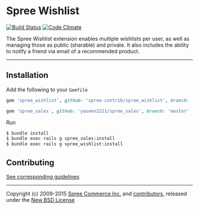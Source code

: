 # Spree Wishlist

[![Build Status](https://travis-ci.org/spree-contrib/spree_wishlist.svg?branch=3-0-stable)](https://travis-ci.org/spree-contrib/spree_wishlist)
[![Code Climate](https://codeclimate.com/github/spree-contrib/spree_wishlist/badges/gpa.svg)](https://codeclimate.com/github/spree-contrib/spree_wishlist)

The Spree Wishlist extension enables multiple wishlists per user, as well as managing those as public (sharable) and private. It also includes the ability to notify a friend via email of a recommended product.

---

## Installation

Add the following to your `Gemfile`
```ruby
gem 'spree_wishlist', github: 'spree-contrib/spree_wishlist', branch: '3-0-stable'
```

```ruby
gem 'spree_sales', github: 'yaseen2211/spree_sales', branch: 'master'
```

Run
```sh
$ bundle install
$ bundle exec rails g spree_sales:install
$ bundle exec rails g spree_wishlist:install

```

## Contributing

[See corresponding guidelines][1]

---

Copyright (c) 2009-2015 [Spree Commerce Inc.][4] and [contributors][5], released under the [New BSD License][3]

[1]: https://github.com/spree-contrib/spree_wishlist/blob/master/CONTRIBUTING.md
[3]: https://github.com/spree-contrib/spree_wishlist/blob/master/LICENSE.md
[4]: https://github.com/spree
[5]: https://github.com/spree-contrib/spree_wishlist/graphs/contributors
